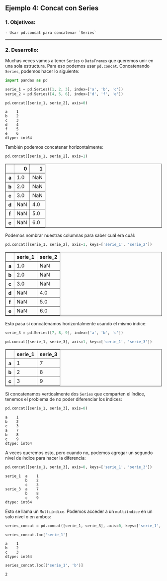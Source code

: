 ## Ejemplo 4: Concat con Series

### 1. Objetivos:
    - Usar pd.concat para concatenar `Series`
 
---
    
### 2. Desarrollo:

Muchas veces vamos a tener `Series` o `DataFrames` que queremos unir en una sola estructura. Para eso podemos usar `pd.concat`. Concatenando `Series`, podemos hacer lo siguiente:


```python
import pandas as pd
```


```python
serie_1 = pd.Series([1, 2, 3], index=['a', 'b', 'c'])
serie_2 = pd.Series([4, 5, 6], index=['d', 'f', 'e'])
```


```python
pd.concat([serie_1, serie_2], axis=0)
```




    a    1
    b    2
    c    3
    d    4
    f    5
    e    6
    dtype: int64



También podemos concatenar horizontalmente:


```python
pd.concat([serie_1, serie_2], axis=1)
```




<div>
<style scoped>
    .dataframe tbody tr th:only-of-type {
        vertical-align: middle;
    }

    .dataframe tbody tr th {
        vertical-align: top;
    }

    .dataframe thead th {
        text-align: right;
    }
</style>
<table border="1" class="dataframe">
  <thead>
    <tr style="text-align: right;">
      <th></th>
      <th>0</th>
      <th>1</th>
    </tr>
  </thead>
  <tbody>
    <tr>
      <th>a</th>
      <td>1.0</td>
      <td>NaN</td>
    </tr>
    <tr>
      <th>b</th>
      <td>2.0</td>
      <td>NaN</td>
    </tr>
    <tr>
      <th>c</th>
      <td>3.0</td>
      <td>NaN</td>
    </tr>
    <tr>
      <th>d</th>
      <td>NaN</td>
      <td>4.0</td>
    </tr>
    <tr>
      <th>f</th>
      <td>NaN</td>
      <td>5.0</td>
    </tr>
    <tr>
      <th>e</th>
      <td>NaN</td>
      <td>6.0</td>
    </tr>
  </tbody>
</table>
</div>



Podemos nombrar nuestras columnas para saber cuál era cuál:



```python
pd.concat([serie_1, serie_2], axis=1, keys=['serie_1', 'serie_2'])
```




<div>
<style scoped>
    .dataframe tbody tr th:only-of-type {
        vertical-align: middle;
    }

    .dataframe tbody tr th {
        vertical-align: top;
    }

    .dataframe thead th {
        text-align: right;
    }
</style>
<table border="1" class="dataframe">
  <thead>
    <tr style="text-align: right;">
      <th></th>
      <th>serie_1</th>
      <th>serie_2</th>
    </tr>
  </thead>
  <tbody>
    <tr>
      <th>a</th>
      <td>1.0</td>
      <td>NaN</td>
    </tr>
    <tr>
      <th>b</th>
      <td>2.0</td>
      <td>NaN</td>
    </tr>
    <tr>
      <th>c</th>
      <td>3.0</td>
      <td>NaN</td>
    </tr>
    <tr>
      <th>d</th>
      <td>NaN</td>
      <td>4.0</td>
    </tr>
    <tr>
      <th>f</th>
      <td>NaN</td>
      <td>5.0</td>
    </tr>
    <tr>
      <th>e</th>
      <td>NaN</td>
      <td>6.0</td>
    </tr>
  </tbody>
</table>
</div>



Esto pasa si concatenamos horizontalmente usando el mismo índice:


```python
serie_3 = pd.Series([7, 8, 9], index=['a', 'b', 'c'])

pd.concat([serie_1, serie_3], axis=1, keys=['serie_1', 'serie_3'])
```




<div>
<style scoped>
    .dataframe tbody tr th:only-of-type {
        vertical-align: middle;
    }

    .dataframe tbody tr th {
        vertical-align: top;
    }

    .dataframe thead th {
        text-align: right;
    }
</style>
<table border="1" class="dataframe">
  <thead>
    <tr style="text-align: right;">
      <th></th>
      <th>serie_1</th>
      <th>serie_3</th>
    </tr>
  </thead>
  <tbody>
    <tr>
      <th>a</th>
      <td>1</td>
      <td>7</td>
    </tr>
    <tr>
      <th>b</th>
      <td>2</td>
      <td>8</td>
    </tr>
    <tr>
      <th>c</th>
      <td>3</td>
      <td>9</td>
    </tr>
  </tbody>
</table>
</div>



Si concatenamos verticalmente dos `Series` que comparten el índice, tenemos el problema de no poder diferenciar los índices:


```python
pd.concat([serie_1, serie_3], axis=0)
```




    a    1
    b    2
    c    3
    a    7
    b    8
    c    9
    dtype: int64



A veces queremos esto, pero cuando no, podemos agregar un segundo nivel de índice para hacer la diferencia:


```python
pd.concat([serie_1, serie_3], axis=0, keys=['serie_1', 'serie_3'])
```




    serie_1  a    1
             b    2
             c    3
    serie_3  a    7
             b    8
             c    9
    dtype: int64



Esto se llama un `Multiíndice`. Podemos acceder a un `multiíndice` en un solo nivel o en ambos:


```python
series_concat = pd.concat([serie_1, serie_3], axis=0, keys=['serie_1', 'serie_3'])
```


```python
series_concat.loc['serie_1']
```




    a    1
    b    2
    c    3
    dtype: int64




```python
series_concat.loc[('serie_1', 'b')]
```




    2




```python

```
